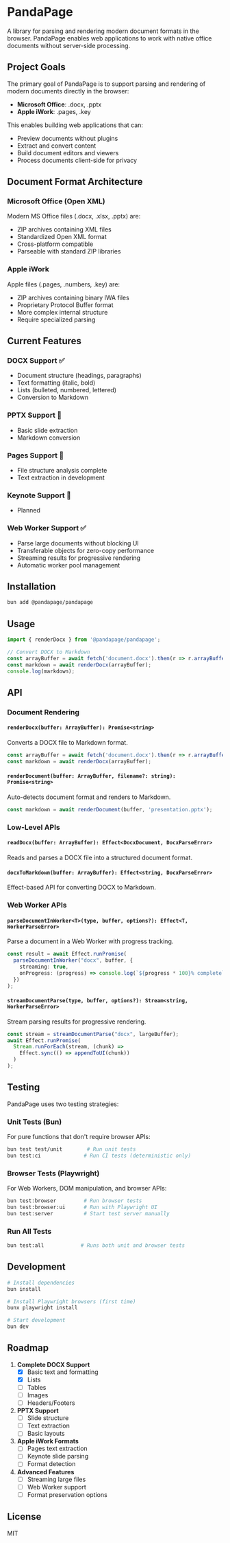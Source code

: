 # PandaPage

A library for parsing and rendering modern document formats in the browser. PandaPage enables web applications to work with native office documents without server-side processing.

## Project Goals

The primary goal of PandaPage is to support parsing and rendering of modern documents directly in the browser:
- **Microsoft Office**: .docx, .pptx
- **Apple iWork**: .pages, .key

This enables building web applications that can:
- Preview documents without plugins
- Extract and convert content
- Build document editors and viewers
- Process documents client-side for privacy

## Document Format Architecture

### Microsoft Office (Open XML)
Modern MS Office files (.docx, .xlsx, .pptx) are:
- ZIP archives containing XML files
- Standardized Open XML format
- Cross-platform compatible
- Parseable with standard ZIP libraries

### Apple iWork
Apple files (.pages, .numbers, .key) are:
- ZIP archives containing binary IWA files
- Proprietary Protocol Buffer format
- More complex internal structure
- Require specialized parsing

## Current Features

### DOCX Support ✅
- Document structure (headings, paragraphs)
- Text formatting (italic, bold)
- Lists (bulleted, numbered, lettered)
- Conversion to Markdown

### PPTX Support 🚧
- Basic slide extraction
- Markdown conversion

### Pages Support 🚧
- File structure analysis complete
- Text extraction in development

### Keynote Support 🚧
- Planned

### Web Worker Support ✅
- Parse large documents without blocking UI
- Transferable objects for zero-copy performance
- Streaming results for progressive rendering
- Automatic worker pool management

## Installation

```bash
bun add @pandapage/pandapage
```

## Usage

```typescript
import { renderDocx } from '@pandapage/pandapage';

// Convert DOCX to Markdown
const arrayBuffer = await fetch('document.docx').then(r => r.arrayBuffer());
const markdown = await renderDocx(arrayBuffer);
console.log(markdown);
```

## API

### Document Rendering

#### `renderDocx(buffer: ArrayBuffer): Promise<string>`
Converts a DOCX file to Markdown format.

```typescript
const arrayBuffer = await fetch('document.docx').then(r => r.arrayBuffer());
const markdown = await renderDocx(arrayBuffer);
```

#### `renderDocument(buffer: ArrayBuffer, filename?: string): Promise<string>` 
Auto-detects document format and renders to Markdown.

```typescript
const markdown = await renderDocument(buffer, 'presentation.pptx');
```

### Low-Level APIs

#### `readDocx(buffer: ArrayBuffer): Effect<DocxDocument, DocxParseError>`
Reads and parses a DOCX file into a structured document format.

#### `docxToMarkdown(buffer: ArrayBuffer): Effect<string, DocxParseError>`
Effect-based API for converting DOCX to Markdown.

### Web Worker APIs

#### `parseDocumentInWorker<T>(type, buffer, options?): Effect<T, WorkerParseError>`
Parse a document in a Web Worker with progress tracking.

```typescript
const result = await Effect.runPromise(
  parseDocumentInWorker("docx", buffer, {
    streaming: true,
    onProgress: (progress) => console.log(`${progress * 100}% complete`)
  })
);
```

#### `streamDocumentParse(type, buffer, options?): Stream<string, WorkerParseError>`
Stream parsing results for progressive rendering.

```typescript
const stream = streamDocumentParse("docx", largeBuffer);
await Effect.runPromise(
  Stream.runForEach(stream, (chunk) => 
    Effect.sync(() => appendToUI(chunk))
  )
);
```

## Testing

PandaPage uses two testing strategies:

### Unit Tests (Bun)
For pure functions that don't require browser APIs:
```bash
bun test test/unit        # Run unit tests
bun test:ci              # Run CI tests (deterministic only)
```

### Browser Tests (Playwright)
For Web Workers, DOM manipulation, and browser APIs:
```bash
bun test:browser         # Run browser tests
bun test:browser:ui      # Run with Playwright UI
bun test:server          # Start test server manually
```

### Run All Tests
```bash
bun test:all            # Runs both unit and browser tests
```

## Development

```bash
# Install dependencies
bun install

# Install Playwright browsers (first time)
bunx playwright install

# Start development
bun dev
```

## Roadmap

1. **Complete DOCX Support**
   - [x] Basic text and formatting
   - [x] Lists
   - [ ] Tables
   - [ ] Images
   - [ ] Headers/Footers

2. **PPTX Support**
   - [ ] Slide structure
   - [ ] Text extraction
   - [ ] Basic layouts

3. **Apple iWork Formats**
   - [ ] Pages text extraction
   - [ ] Keynote slide parsing
   - [ ] Format detection

4. **Advanced Features**
   - [ ] Streaming large files
   - [ ] Web Worker support
   - [ ] Format preservation options

## License

MIT